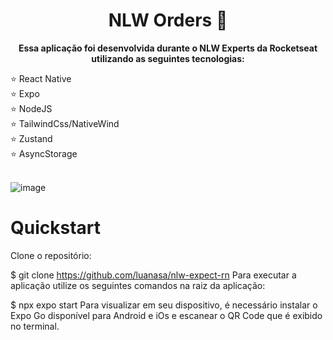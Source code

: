 <h1 align="center" style="font-weight: bold;">NLW Orders 🍔</h1>  
<p align="center">
    <b>Essa aplicação foi desenvolvida durante o NLW Experts da Rocketseat utilizando as seguintes tecnologias: </b>
</p>
    ⭐ React Native <br>
    ⭐ Expo <br>
    ⭐ NodeJS <br>
    ⭐ TailwindCss/NativeWind <br>
    ⭐ Zustand <br>
    ⭐ AsyncStorage <br> <br>

![image](https://github.com/luanasa/nlw-expect-rn/assets/38231334/c7a6998c-d003-45d7-b075-bb77425d0209)


# Quickstart
Clone o repositório:

$  git clone https://github.com/luanasa/nlw-expect-rn
Para executar a aplicação utilize os seguintes comandos na raiz da aplicação:

$  npx expo start
Para visualizar em seu dispositivo, é necessário instalar o Expo Go disponível para Android e iOs e escanear o QR Code que é exibido no terminal.
